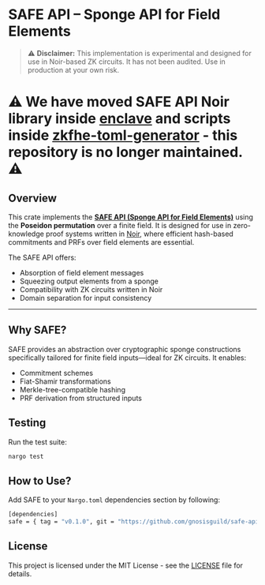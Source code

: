 # SAFE API – Sponge API for Field Elements
> ⚠️ **Disclaimer:** This implementation is experimental and designed for use in Noir-based ZK circuits. It has not been audited. Use in production at your own risk.

# ⚠️ We have moved SAFE API Noir library inside [enclave](https://github.com/gnosisguild/enclave) and scripts inside [zkfhe-toml-generator](https://github.com/gnosisguild/zkfhe-toml-generator/tree/main) - this repository is no longer maintained. ⚠️

## Overview

This crate implements the [**SAFE API (Sponge API for Field Elements)**](https://eprint.iacr.org/2023/522.pdf) using the **Poseidon permutation** over a finite field. It is designed for use in zero-knowledge proof systems written in [Noir](https://noir-lang.org/), where efficient hash-based commitments and PRFs over field elements are essential.

The SAFE API offers:

- Absorption of field element messages
- Squeezing output elements from a sponge
- Compatibility with ZK circuits written in Noir
- Domain separation for input consistency

---

## Why SAFE?

SAFE provides an abstraction over cryptographic sponge constructions specifically tailored for finite field inputs—ideal for ZK circuits. It enables:

- Commitment schemes
- Fiat-Shamir transformations
- Merkle-tree-compatible hashing
- PRF derivation from structured inputs

## Testing

Run the test suite:

```bash
nargo test
```

## How to Use?

Add SAFE to your `Nargo.toml` dependencies section by following:

```bash
[dependencies]
safe = { tag = "v0.1.0", git = "https://github.com/gnosisguild/safe-api" }
```


## License

This project is licensed under the MIT License - see the [LICENSE](../LICENSE) file for details.
